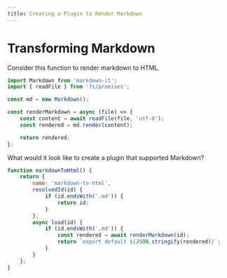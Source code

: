 ```yaml
---
title: Creating a Plugin to Render Markdown
---
```


# Transforming Markdown

Consider this function to render markdown to HTML.

```jsx
import Markdown from 'markdown-it';
import { readFile } from 'fs/promises';

const md = new Markdown();

const renderMarkdown = async (file) => {
	const content = await readFile(file, 'utf-8');
	const rendered = md.render(content);

	return rendered;
};
```

What would it look like to create a plugin that supported Markdown?

```jsx
function markdownToHtml() {
	return {
		name: 'markdown-to-html',
		resolvedId(id) {
			if (id.endsWith('.md')) {
				return id;
			}
		},
		async load(id) {
			if (id.endsWith('.md')) {
				const rendered = await renderMarkdown(id);
				return `export default ${JSON.stringify(rendered)}`;
			}
		}
	};
}
```
